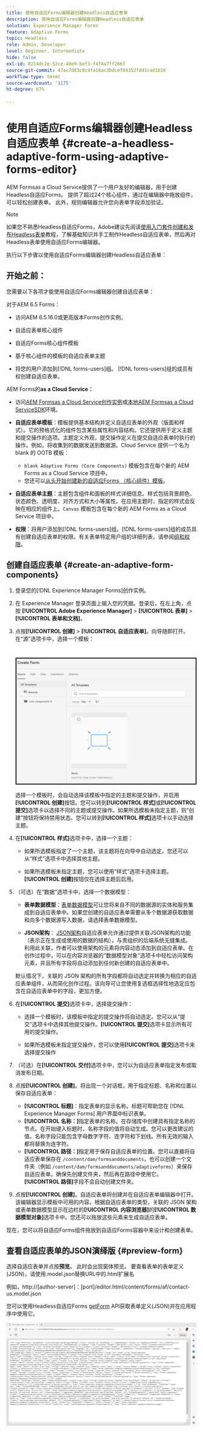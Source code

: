 ```yaml
---
title: 使用自适应Forms编辑器创建Headless自适应表单
description: 使用自适应Forms编辑器创建Headless自适应表单
solution: Experience Manager Forms
feature: Adaptive Forms
topic: Headless
role: Admin, Developer
level: Beginner, Intermediate
hide: false
exl-id: 0214dc2e-52ce-40e9-bef3-f4f4a7ff266f
source-git-commit: 47ac7d03c8c4fa18ac3bdcef04352fdd1cad1b16
workflow-type: tm+mt
source-wordcount: '1175'
ht-degree: 67%

---
```


# 使用自适应Forms编辑器创建Headless自适应表单 {#create-a-headless-adaptive-form-using-adaptive-forms-editor}

AEM Formsas a Cloud Service提供了一个用户友好的编辑器，用于创建Headless自适应Forms。 提供了超过24个核心组件，通过在编辑器中拖放组件，可以轻松创建表单。 此外，规则编辑器允许您向表单字段添加验证。

>[!NOTE]
>
> 
>如果您不熟悉Headless自适应Forms，Adobe建议先阅读[使用入门套件创建和发布Headless表单](create-and-publish-a-headless-form.md)教程，了解基础知识并手工制作Headless自适应表单，然后再对Headless表单使用自适应Forms编辑器。

执行以下步骤以使用自适应Forms编辑器创建Headless自适应表单：

## 开始之前：

您需要以下各项才能使用自适应Forms编辑器创建自适应表单：

对于AEM 6.5 Forms：**&#x200B;**

* 访问AEM 6.5.16.0或更高版本Forms创作实例。

* 自适应表单核心组件

* 自适应Forms核心组件模板

* 基于核心组件的模板的自适应表单主题

* 将您的用户添加到[!DNL forms-users]组。 [!DNL forms-users]组的成员有权创建自适应表单。


AEM Forms的&#x200B;**as a Cloud Service：**

* 访问[AEM Formsas a Cloud Service创作实例](https://experienceleague.adobe.com/docs/experience-manager-cloud-service/content/forms/setup-configure-migrate/setup-forms-cloud-service.html?lang=en)或[本地AEM Formsas a Cloud ServiceSDK](https://experienceleague.adobe.com/docs/experience-manager-cloud-service/content/forms/setup-configure-migrate/setup-local-development-environment.html?lang=en)环境。

* **自适应表单模板**：模板提供基本结构并定义自适应表单的外观（版面和样式）。它的预格式化的组件包含某些属性和内容结构。它还提供用于定义主题和提交操作的选项。主题定义外观，提交操作定义在提交自适应表单时执行的操作。例如，将收集到的数据发送到数据源。Cloud Service 提供一个名为 blank 的 OOTB 模板：

   * `blank Adaptive Forms (Core Components)` 模板包含在每个新的 AEM Forms as a Cloud Service 项目中。
   * 您还可以[从头开始创建新的自适应Forms （核心组件）模板](https://experienceleague.adobe.com/docs/experience-manager-cloud-service/content/forms/adaptive-forms-authoring/authoring-adaptive-forms-foundation-components/create-an-adaptive-form-on-forms-cs/template-editor.html)。

* **自适应表单主题**：主题包含组件和面板的样式详细信息。样式包括背景颜色、状态颜色、透明度、对齐方式和大小等属性。在应用主题时，指定的样式会反映在相应的组件上。`Canvas` 模板包含在每个新的 AEM Forms as a Cloud Service 项目中。

* **权限**：将用户添加到[!DNL forms-users]组。[!DNL forms-users]组的成员具有创建自适应表单的权限。有关表单特定用户组的详细列表，请参阅[组和权限](https://experienceleague.adobe.com/docs/experience-manager-cloud-service/content/forms/setup-configure-migrate/forms-groups-privileges-tasks.html)。


## 创建自适应表单  {#create-an-adaptive-form-components}

1. 登录您的[!DNL Experience Manager Forms]创作实例。

1. 在 Experience Manager 登录页面上输入您的凭据。登录后，在左上角，点按 **[!UICONTROL Adobe Experience Manager]** > **[!UICONTROL 表单]** > **[!UICONTROL 表单和文档]**。

1. 点按&#x200B;**[!UICONTROL 创建]** > **[!UICONTROL 自适应表单]**。向导随即打开。在“源”选项卡中，选择一个模板：

   ![模板](/help/assets/core-components-template.png)

   选择一个模板时，会自动选择该模板中指定的主题和提交操作，并启用&#x200B;**[!UICONTROL 创建]**&#x200B;按钮。您可以转到&#x200B;**[!UICONTROL 样式]**&#x200B;或&#x200B;**[!UICONTROL 提交]**&#x200B;选项卡以选择不同的主题或提交操作。如果所选模板未指定主题，则“创建”按钮将保持禁用状态。您可以转到&#x200B;**[!UICONTROL 样式]**&#x200B;选项卡以手动选择主题。

1. 在&#x200B;**[!UICONTROL 样式]**&#x200B;选项卡中，选择一个主题：

   * 如果所选模板指定了一个主题，该主题将在向导中自动选定。您还可以从“样式”选项卡中选择其他主题。

   * 如果所选模板未指定主题，您可以使用“样式”选项卡选择主题。**[!UICONTROL 创建]**&#x200B;按钮仅在选择主题后启用。

1. （可选）在“数据”选项卡中，选择一个数据模型：

   * **表单数据模型**：[表单数据模型](https://experienceleague.adobe.com/docs/experience-manager-cloud-service/content/forms/integrate/use-form-data-model/data-integration.html)可让您将来自不同的数据源的实体和服务集成到自适应表单中。如果您创建的自适应表单需要从多个数据源获取数据和向多个数据源写入数据，请选择表单数据模型。

   * **JSON架构**： [JSON架构](https://experienceleague.adobe.com/docs/experience-manager-cloud-service/content/forms/adaptive-forms-authoring/authoring-adaptive-forms-foundation-components/create-an-adaptive-form-on-forms-cs/adaptive-form-json-schema-form-model.html?lang=en)自适应表单允许通过提供关联JSON架构的功能（表示正在生成或使用的数据的结构），与贵组织的后端系统无缝集成。 利用此关联，作者可以使用架构的元素将内容动态添加到自适应表单。在创作过程中，可以在内容浏览器的“数据模型对象”选项卡中轻松访问架构元素，并且所有字段将自动添加到任何新创建的自适应表单中。

   默认情况下，关联的 JSON 架构的所有字段都将自动选定并转换为相应的自适应表单组件，从而简化创作过程。该向导可让您使用复选框选择性地选定应包含在自适应表单中的字段，更加方便。

1. 在&#x200B;**[!UICONTROL 提交]**&#x200B;选项卡中，选择提交操作：

   * 选择一个模板时，该模板中指定的提交操作将自动选定。您可以从“提交”选项卡中选择其他提交操作。**[!UICONTROL 提交]**&#x200B;选项卡显示所有可用的提交操作。

   * 如果所选模板未指定提交操作，您可以使用&#x200B;**[!UICONTROL 提交]**&#x200B;选项卡来选择提交操作

1. （可选）在&#x200B;**[!UICONTROL 交付]**&#x200B;选项卡中，您可以为自适应表单指定发布或取消发布日期。

1. 点按&#x200B;**[!UICONTROL 创建]**。将出现一个对话框，用于指定标题、名称和位置以保存自适应表单：

   * **[!UICONTROL 标题]**：指定表单的显示名称。标题可帮助您在 [!DNL Experience Manager Forms] 用户界面中标识表单。
   * **[!UICONTROL 名称：]**&#x200B;指定表单的名称。在存储库中创建具有指定名称的节点。在开始键入标题时，名称字段的值将自动生成。您可以更改建议的值。名称字段只能包含字母数字字符、连字符和下划线。所有无效的输入都将替换为连字符。
   * **[!UICONTROL 路径：]**&#x200B;指定用于保存自适应表单的位置。您可以直接将自适应表单保存在 `/content/dam/formsanddocuments`，也可以创建一个文件夹（例如 `/content/dam/formsanddocuments/adaptiveforms`）来保存自适应表单。确保先创建文件夹，然后再在路径中使用它。**[!UICONTROL 路径]**&#x200B;字段不会自动创建文件夹。

1. 点按&#x200B;**[!UICONTROL 创建]**。自适应表单将创建并在自适应表单编辑器中打开。该编辑器显示模板中可用的内容。根据自适应表单的类型，关联的 <!--XFA form template, XML schema or --> JSON 架构或表单数据模型显示在边栏的&#x200B;**[!UICONTROL 内容浏览器]**&#x200B;的&#x200B;**[!UICONTROL 数据模型对象]**&#x200B;选项卡中。您还可以拖放这些元素来生成自适应表单。

现在，您可以将自适应Forms组件拖放到自适应Forms容器中来设计和创建表单。


## 查看自适应表单的JSON演绎版 {#preview-form}

选择自适应表单并点按&#x200B;**预览**。 此时会出现窗体预览。 要查看表单的表单定义(JSON)，请使用.model.json替换URL中的.html扩展名

例如，http://[author-server]：[port]/editor.html/content/forms/af/contact-us.model.json

您可以使用Headless自适应Forms [getForm](https://opensource.adobe.com/aem-forms-af-runtime/api/#tag/Get-Form-Definition) API获取表单定义(JSON)并在应用程序中使用它。

![查看表单定义(JSOI)](assets/json-definantion.png)

